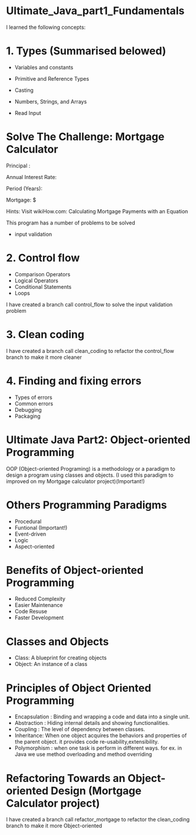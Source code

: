 # Ultimate_Java_part1_Fundamentals
I learned the following concepts:
# 1. Types (Summarised belowed)

* Variables and constants

* Primitive and Reference Types

* Casting

* Numbers, Strings, and Arrays

* Read Input
# Solve The Challenge: Mortgage Calculator

Principal : 

Annual Interest Rate: 

Period (Years):

Mortgage: $

Hints: Visit wikiHow.com: Calculating Mortgage Payments with an Equation

This program has a number of problems to be solved

- input validation

# 2. Control flow 
* Comparison Operators
* Logical Operators
* Conditional Statements
* Loops

I have created a branch call control_flow to solve the input validation problem
# 3. Clean coding
I have created a branch call clean_coding to refactor the control_flow branch to make it more cleaner 
# 4. Finding and fixing errors
* Types of errors
* Common errors
* Debugging
* Packaging
# Ultimate Java Part2: Object-oriented Programming
OOP (Object-oriented Programing) is a methodology or a paradigm to design a program using classes and objects.
(I used this paradigm to improved on my Mortgage calculator project)(Important!)
# Others Programming Paradigms
* Procedural
* Funtional (Important!)
* Event-driven
* Logic
* Aspect-oriented
# Benefits of Object-oriented Programming
* Reduced Complexity
* Easier Maintenance
* Code Resuse
* Faster Development
# Classes and Objects
* Class: A blueprint for creating objects
* Object: An instance of a class
# Principles of Object Oriented Programming
* Encapsulation : Binding and wrapping a code and data into a single unit.
* Abstraction : Hiding internal details and showing functionalities.
* Coupling : The level of dependency between classes.
* Inheritance: When one object acquires the behaviors and properties of the parent object. it provides code re-usability,extensibility.
* Polymorphism : when one task is perform in different ways. for ex. in Java we use method overloading and method overriding
# Refactoring Towards an Object-oriented Design (Mortgage Calculator project)
I have created a branch call refactor_mortgage to refactor the clean_coding branch to make it more Object-oriented





